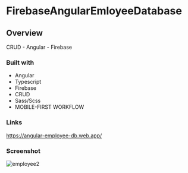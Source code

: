 # FirebaseAngularEmloyeeDatabase

## Overview
CRUD - Angular - Firebase

### Built with

- Angular
- Typescript
- Firebase
- CRUD
- Sass/Scss
- MOBILE-FIRST WORKFLOW


### Links

https://angular-employee-db.web.app/

### Screenshot

![employee2](https://github.com/PriskinZsuzsanna/angular-firebase-crud-employee-db/assets/121173949/4a9599bb-ff1e-409f-bc0d-3a05ec33e0f9)
